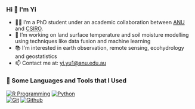 ### Hi 👋 I'm Yi

- 👨‍🎓 I’m a PhD student under an academic collaboration between [ANU](https://fennerschool.anu.edu.au/people/students/yi-yu-0) and [CSIRO](https://people.csiro.au/Y/Y/yi-yu).
- 👜 I’m working on land surface temperature and soil moisture modelling using techniques like data fusion and machine learning
- 📚 I'm interested in earth observation, remote sensing, ecohydrology and geostatistics
- 📫 Contact me at: yi.yu1@anu.edu.au

### 📐 Some Languages and Tools that I Used

[![R Programming](https://img.shields.io/badge/-R%20Programming-3776AB?style=flat&logo=R&logoColor=white)](https://www.r-project.org/)
[![Python](https://img.shields.io/badge/-Python-3776AB?style=flat&logo=python&logoColor=white)](https://www.python.org/)
<br />
[![Git](https://img.shields.io/badge/-Git-F05032?style=flat&logo=git&logoColor=white)](https://git-scm.com/)
[![Github](https://img.shields.io/badge/-Github-181717?style=flat&logo=github&logoColor=white)](https://github.com/)


<!--👯 I’m looking to collaborate on ...
- 🤔 I’m looking for help with ...
- 💬 Ask me about ...

- 😄 Pronouns: ...
- ⚡ Fun fact: ...
-->

